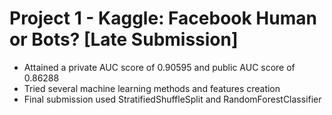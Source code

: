 # Project 1 - Kaggle: Facebook Human or Bots? [Late Submission]
* Attained a private AUC score of 0.90595 and public AUC score of 0.86288
* Tried several machine learning methods and features creation
* Final submission used StratifiedShuffleSplit and RandomForestClassifier
